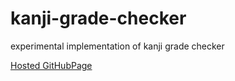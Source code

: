 # kanji-grade-checker
experimental implementation of kanji grade checker

[Hosted GitHubPage](https://yellow-strelitzia.github.io/kanji-grade-checker/)
